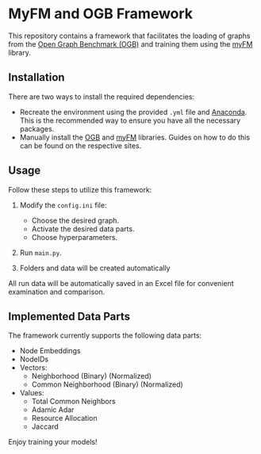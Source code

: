 # MyFM and OGB Framework

This repository contains a framework that facilitates the loading of graphs from the [Open Graph Benchmark (OGB)](https://ogb.stanford.edu/) and training them using the [myFM](https://github.com/tohtsky/myFM) library.

## Installation

There are two ways to install the required dependencies:

- Recreate the environment using the provided `.yml` file and [Anaconda](https://www.anaconda.com/download). This is the recommended way to ensure you have all the necessary packages.
- Manually install the [OGB](https://ogb.stanford.edu/docs/home/) and [myFM](https://github.com/tohtsky/myFM) libraries. Guides on how to do this can be found on the respective sites.

## Usage

Follow these steps to utilize this framework:

1. Modify the `config.ini` file:
   - Choose the desired graph.
   - Activate the desired data parts.
   - Choose hyperparameters.

2. Run `main.py`.

3. Folders and data will be created automatically

All run data will be automatically saved in an Excel file for convenient examination and comparison.

## Implemented Data Parts

The framework currently supports the following data parts:

- Node Embeddings
- NodeIDs
- Vectors:
  - Neighborhood (Binary) (Normalized)
  - Common Neighborhood (Binary) (Normalized)
- Values:
  - Total Common Neighbors
  - Adamic Adar
  - Resource Allocation
  - Jaccard

Enjoy training your models!